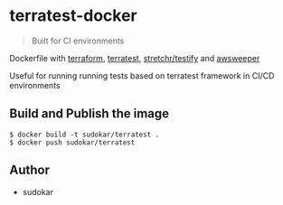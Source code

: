 # terratest-docker

> Built for CI environments

Dockerfile with [terraform](https://www.terraform.io/), [terratest](https://github.com/gruntwork-io/terratest), [stretchr/testify](https://github.com/stretchr/testify) and [awsweeper](https://github.com/cloudetc/awsweeper)

Useful for running running tests based on terratest framework in CI/CD environments

## Build and Publish the image

```
$ docker build -t sudokar/terratest .
$ docker push sudokar/terratest
```

## Author

* sudokar
